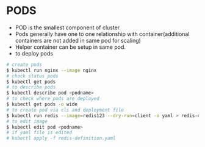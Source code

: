 # PODS

- POD is the smallest component of cluster
- Pods generally have one to one relationship with container(additional containers are not added in same pod for scaling)
- Helper container can be setup in same pod.
- to deploy pods

~~~bash
# create pods
$ kubectl run nginx --image nginx
# check status pods
$ kubectl get pods
# to describe pods
$ kubectl describe pod <podname>
# to check where pods are deployed
$ kubectl get pods -o wide
# to create pod via cli and deployment file
$ kubectl run redis --image=redis123 --dry-run=client -o yaml > redis-definition.yaml
# to edit image
$ kubectl edit pod <podname>
# if yaml file is edited
# kubectl apply -f redis-definition.yaml 